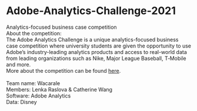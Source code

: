 # Adobe-Analytics-Challenge-2021
Analytics-focused business case competition
<br>
About the competition: <br>
The Adobe Analytics Challenge is a unique analytics-focused business case competition where university students are given the opportunity to use Adobe’s industry-leading analytics products and access to real-world data from leading organizations such as Nike, Major League Baseball, T‑Mobile and more. <br>
More about the competition can be found [here](https://adobeanalyticschallenge.com/). <br> <br>
Team name: Wacarale <br>
Members: Lenka Raslova & Catherine Wang <br>
Software: Adobe Analytics <br>
Data: Disney <br>
